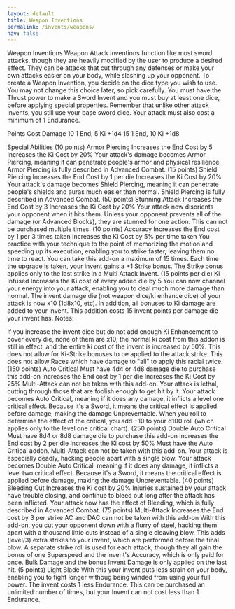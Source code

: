 ```yaml
---
layout: default
title: Weapon Inventions
permalink: /invents/weapons/
nav: false
---
```


Weapon Inventions
Weapon Attack Inventions function like most sword attacks, though they are heavily modified by the user to produce a desired effect. They can be attacks that cut through any defenses or make your own attacks easier on your body, while slashing up your opponent. To create a Weapon Invention, you decide on the dice type you wish to use. You may not change this choice later, so pick carefully. You must have the Thrust power to make a Sword Invent and you must buy at least one dice, before applying special properties. Remember that unlike other attack invents, you still use your base sword dice. Your attack must also cost a minimum of 1 Endurance.

Points Cost Damage 10 1 End, 5 Ki +1d4 15 1 End, 10 Ki +1d8

Special Abilities
(10 points) Armor Piercing
Increases the End Cost by 5
Increases the Ki Cost by 20% Your attack's damage becomes Armor Piercing, meaning it can penetrate people's armor and physical resilience. Armor Piercing is fully described in Advanced Combat.
(15 points) Shield Piercing
Increases the End Cost by 1 per die
Increases the Ki Cost by 20% Your attack's damage becomes Shield Piercing, meaning it can penetrate people's shields and auras much easier than normal. Shield Piercing is fully described in Advanced Combat.
(50 points) Stunning Attack
Increases the End Cost by 3
Increases the Ki Cost by 20% Your attack now disorients your opponent when it hits them. Unless your opponent prevents all of the damage (or Advanced Blocks), they are stunned for one action. This can not be purchased multiple times.
(10 points) Accuracy
Increases the End cost by 1 per 3 times taken
Increases the Ki Cost by 5% per time taken You practice with your technique to the point of memorizing the motion and speeding up its execution, enabling you to strike faster, leaving them no time to react. You can take this add-on a maximum of 15 times. Each time the upgrade is taken, your invent gains a +1 Strike bonus. The Strike bonus applies only to the last strike in a Multi Attack Invent.
(15 points per die) Ki Infused
Increases the Ki cost of every added die by 5 You can now channel your energy into your attack, enabling you to deal much more damage than normal. The invent damage die (not weapon dice/ki enhance dice) of your attack is now x10 (1d8x10, etc). In addition, all bonuses to Ki damage are added to your invent. This addition costs 15 invent points per damage die your invent has.
Notes:

If you increase the invent dice but do not add enough Ki Enhancement to cover every die, none of them are x10, the normal ki cost from this addon is still in effect, and the entire ki cost of the invent is increased by 50%.
This does not allow for Ki-Strike bonuses to be applied to the attack strike.
This does not allow Races which have damage to "all" to apply this racial twice.
(150 points) Auto Critical
Must have 4d4 or 4d8 damage die to purchase this add-on
Increases the End cost by 1 per die
Increases the Ki Cost by 25%
Multi-Attack can not be taken with this add-on. Your attack is lethal, cutting through those that are foolish enough to get hit by it. Your attack becomes Auto Critical, meaning if it does any damage, it inflicts a level one critical effect. Because it's a Sword, it means the critical effect is applied before damage, making the damage Unpreventable. When you roll to determine the effect of the critical, you add +10 to your d100 roll (which applies only to the level one critical chart).
(250 points) Double Auto Critical
Must have 8d4 or 8d8 damage die to purchase this add-on
Increases the End cost by 2 per die
Increases the Ki cost by 50%
Must have the Auto Critical addon.
Multi-Attack can not be taken with this add-on. Your attack is especially deadly, hacking people apart with a single blow. Your attack becomes Double Auto Critical, meaning if it does any damage, it inflicts a level two critical effect. Because it's a Sword, it means the critical effect is applied before damage, making the damage Unpreventable.
(40 points) Bleeding Cut
Increases the Ki cost by 20% Injuries sustained by your attack have trouble closing, and continue to bleed out long after the attack has been inflicted. Your attack now has the effect of Bleeding, which is fully described in Advanced Combat.
(75 points) Multi-Attack
Increases the End cost by 3 per strike
AC and DAC can not be taken with this add-on With this add-on, you cut your opponent down with a flurry of steel, hacking them apart with a thousand little cuts instead of a single cleaving blow. This adds (level/3) extra strikes to your invent, which are performed before the final blow. A separate strike roll is used for each attack, though they all gain the bonus of one Superspeed and the invent's Accuracy, which is only paid for once. Bulk Damage and the bonus Invent Damage is only applied on the last hit.
(5 points) Light Blade
With this your invent puts less strain on your body, enabling you to fight longer withoug being winded from using your full power. The invent costs 1 less Endurance. This can be purchased an unlimited number of times, but your Invent can not cost less than 1 Endurance.
